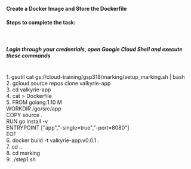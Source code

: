 **Create a Docker Image and Store the Dockerfile**

<h4>Steps to complete the task: </h3> <br>
<h5>Login through your credentials, open Google Cloud Shell and execute these commands </h5> <br>
1. gsutil cat gs://cloud-training/gsp318/marking/setup_marking.sh | bash <br>
2. gcloud source repos clone valkyrie-app <br>
3. cd valkyrie-app <br>
4. cat > Dockerfile 
<br>
5. FROM golang:1.10 M <br>
WORKDIR /go/src/app <br>
COPY source . <br>
RUN go install -v <br>
ENTRYPOINT ["app","-single=true","-port=8080"] <br>
EOF  <br>
6. docker build -t valkyrie-app:v0.0.1 . <br>
7. cd .. <br>
8. cd marking <br>
9. ./step1.sh

